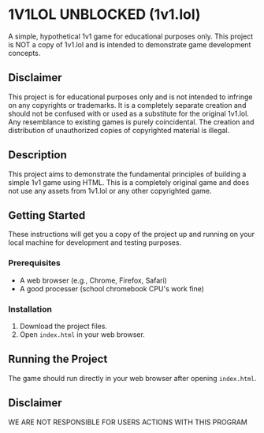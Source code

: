 # 1V1LOL UNBLOCKED (1v1.lol)
A simple, hypothetical 1v1 game for educational purposes only. This project is NOT a copy of 1v1.lol and is intended to demonstrate game development concepts.


## Disclaimer

This project is for educational purposes only and is not intended to infringe on any copyrights or trademarks.  It is a completely separate creation and should not be confused with or used as a substitute for the original 1v1.lol.  Any resemblance to existing games is purely coincidental.  The creation and distribution of unauthorized copies of copyrighted material is illegal.


## Description

This project aims to demonstrate the fundamental principles of building a simple 1v1 game using HTML.  This is a completely original game and does not use any assets from 1v1.lol or any other copyrighted game.


## Getting Started

These instructions will get you a copy of the project up and running on your local machine for development and testing purposes.

### Prerequisites

*   A web browser (e.g., Chrome, Firefox, Safari)
*   A good processer (school chromebook CPU's work fine)


### Installation

1.  Download the project files.
2.  Open `index.html` in your web browser.


## Running the Project

The game should run directly in your web browser after opening `index.html`.


## Disclaimer

WE ARE NOT RESPONSIBLE FOR USERS ACTIONS WITH THIS PROGRAM
